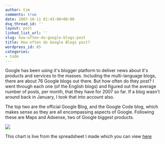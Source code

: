 ```yaml
---
author: tim
comments: true
date: 2007-10-11 01:43:00+00:00
dsq_thread_id: ''
layout: post
linked_list_url: ''
slug: how-often-do-google-blogs-post
title: How often do Google Blogs post?
wordpress_id: 85
categories:
- Code
---
```


Google has been using it's blogger platform to deliver news about it's
products and services to the masses. Including the multi-language blogs, there
are about 76 Google blogs out there. But how often do they post? I went
through each one (of the English blogs) and figured out the average number of
posts, per month, that they have for 2007 so far. If a blog wasn't around back
in January, I took that into account also.  
  
The top two are the official Google Blog, and the Google Code blog, which
makes sense as they are all encompassing aspects of Google. Following these
are Maps and Adsense, two of Google biggest products.  
  
![](http://spreadsheets.google.com/pub?key=p919ps7OYXvu5ZpA4odOsHw&oid=2&output=image)  
  
This chart is live from the spreadsheet I made which you can view
[here](http://spreadsheets.google.com/pub?key=p919ps7OYXvu5ZpA4odOsHw)

